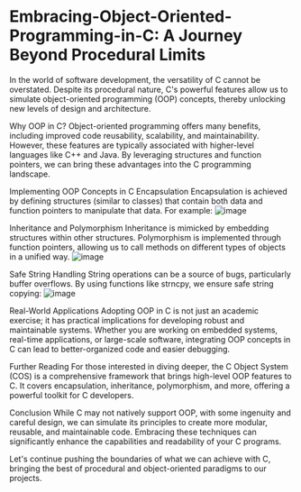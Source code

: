 # Embracing-Object-Oriented-Programming-in-C: A Journey Beyond Procedural Limits
In the world of software development, the versatility of C cannot be overstated. Despite its procedural nature, C's powerful features allow us to simulate object-oriented programming (OOP) concepts, thereby unlocking new levels of design and architecture.

Why OOP in C?
Object-oriented programming offers many benefits, including improved code reusability, scalability, and maintainability. However, these features are typically associated with higher-level languages like C++ and Java. By leveraging structures and function pointers, we can bring these advantages into the C programming landscape.

Implementing OOP Concepts in C
Encapsulation
Encapsulation is achieved by defining structures (similar to classes) that contain both data and function pointers to manipulate that data. For example:
![image](https://github.com/aesmail18/Embracing-Object-Oriented-Programming-in-C/assets/48685050/faa0e7e2-3926-4079-bc6c-c7b5e19a5b1f)



Inheritance and Polymorphism
Inheritance is mimicked by embedding structures within other structures. Polymorphism is implemented through function pointers, allowing us to call methods on different types of objects in a unified way.
![image](https://github.com/aesmail18/Embracing-Object-Oriented-Programming-in-C/assets/48685050/57273a65-35c3-4c13-976b-2a06e7dfda79)



Safe String Handling
String operations can be a source of bugs, particularly buffer overflows. By using functions like strncpy, we ensure safe string copying:
![image](https://github.com/aesmail18/Embracing-Object-Oriented-Programming-in-C/assets/48685050/20e15edf-ff4c-4669-aed6-a1f70c82455f)



Real-World Applications
Adopting OOP in C is not just an academic exercise; it has practical implications for developing robust and maintainable systems. Whether you are working on embedded systems, real-time applications, or large-scale software, integrating OOP concepts in C can lead to better-organized code and easier debugging.

Further Reading
For those interested in diving deeper, the C Object System (COS) is a comprehensive framework that brings high-level OOP features to C. It covers encapsulation, inheritance, polymorphism, and more, offering a powerful toolkit for C developers.

Conclusion
While C may not natively support OOP, with some ingenuity and careful design, we can simulate its principles to create more modular, reusable, and maintainable code. Embracing these techniques can significantly enhance the capabilities and readability of your C programs.

Let's continue pushing the boundaries of what we can achieve with C, bringing the best of procedural and object-oriented paradigms to our projects.


